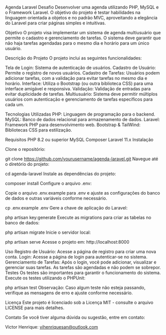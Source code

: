 Agenda Laravel
Desafio
Desenvolver uma agenda utilizando PHP, MySQL e o Framework Laravel. O objetivo do projeto é testar habilidades na linguagem orientada a objetos e no padrão MVC, aproveitando a elegância do Laravel para criar páginas simples e intuitivas.

Objetivo
O projeto visa implementar um sistema de agenda multiusuário que permite o cadastro e gerenciamento de tarefas. O sistema deve garantir que não haja tarefas agendadas para o mesmo dia e horário para um único usuário.

Descrição do Projeto
O projeto inclui as seguintes funcionalidades:

Tela de Login: Sistema de autenticação de usuários.
Cadastro de Usuário: Permite o registro de novos usuários.
Cadastro de Tarefas: Usuários podem adicionar tarefas, com a validação para evitar tarefas no mesmo dia e horário.
Interface: Utiliza o Bootstrap (ou outra biblioteca CSS) para uma interface amigável e responsiva.
Validação: Validação de entradas para evitar duplicidade de tarefas.
Multiusuário: Sistema deve permitir múltiplos usuários com autenticação e gerenciamento de tarefas específicos para cada um.

Tecnologias Utilizadas
PHP: Linguagem de programação para o backend.
MySQL: Banco de dados relacional para armazenamento de dados.
Laravel: Framework PHP para desenvolvimento web.
Bootstrap & TailWind: Bibliotecas CSS para estilização.

Requisitos
PHP 8.2 ou superior
MySQL
Composer
Laravel 11.x
Instalação

Clone o repositório:


git clone https://github.com/yourusername/agenda-laravel.git
Navegue até o diretório do projeto:


cd agenda-laravel
Instale as dependências do projeto:


composer install
Configure o arquivo .env:

Copie o arquivo .env.example para .env e ajuste as configurações do banco de dados e outras variáveis conforme necessário.


cp .env.example .env
Gere a chave de aplicação do Laravel:


php artisan key:generate
Execute as migrations para criar as tabelas no banco de dados:


php artisan migrate
Inicie o servidor local:


php artisan serve
Acesse o projeto em: http://localhost:8000

Uso
Registro de Usuário: Acesse a página de registro para criar uma nova conta.
Login: Acesse a página de login para autenticar-se no sistema.
Gerenciamento de Tarefas: Após o login, você pode adicionar, visualizar e gerenciar suas tarefas. As tarefas são agendadas e não podem se sobrepor.
Testes
Os testes são importantes para garantir o funcionamento do sistema. Execute os testes utilizando o PHPUnit:


php artisan test
Observação: Caso algum teste não esteja passando, verifique as mensagens de erro e ajuste conforme necessário.


Licença
Este projeto é licenciado sob a Licença MIT - consulte o arquivo LICENSE para mais detalhes.

Contato
Se você tiver alguma dúvida ou sugestão, entre em contato:

Victor Henrique: vihenriquesan@outlook.com
